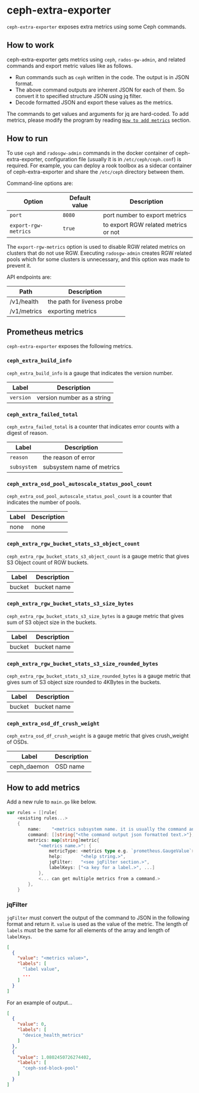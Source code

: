 ceph-extra-exporter
===================

`ceph-extra-exporter` exposes extra metrics using some Ceph commands.

## How to work

ceph-extra-exporter gets metrics using `ceph`, `rados-gw-admin`, and related commands and export metric values like as follows.

- Run commands such as `ceph` written in the code. The output is in JSON format.
- The above command outputs are inherent JSON for each of them. So convert it to specified structure JSON using jq filter.
- Decode formatted JSON and export these values as the metrics.

The commands to get values and arguments for jq are hard-coded. To add metrics, please modify the program by reading [`How to add metrics`](#how-to-add-metrics) section.

## How to run

To use `ceph` and `radosgw-admin` commands in the docker container of ceph-extra-exporter, configuration file (usually it is in `/etc/ceph/ceph.conf`) is required. For example, you can deploy a rook toolbox as a sidecar container of ceph-extra-exporter and share the `/etc/ceph` directory between them.

Command-line options are:

| Option               | Default value | Description                          |
| -------------------- | ------------- | ------------------------------------ |
| `port`               | `8080`        | port number to export metrics        |
| `export-rgw-metrics` | `true`        | to export RGW related metrics or not |

The `export-rgw-metrics` option is used to disable RGW related metrics on clusters that do not use RGW. Executing `radosgw-admin` creates RGW related pools which for some clusters is unnecessary, and this option was made to prevent it.

API endpoints are:

| Path        | Description                 |
| ----------- | --------------------------- |
| /v1/health  | the path for liveness probe |
| /v1/metrics | exporting metrics           |

## Prometheus metrics

`ceph-extra-exporter` exposes the following metrics.

### `ceph_extra_build_info`

`ceph_extra_build_info` is a gauge that indicates the version number.

| Label     | Description                |
| --------- | -------------------------- |
| `version` | version number as a string |

### `ceph_extra_failed_total`

`ceph_extra_failed_total` is a counter that indicates error counts with a digest of reason.

| Label       | Description               |
| ----------- | ------------------------- |
| `reason`    | the reason of error       |
| `subsystem` | subsystem name of metrics |

### `ceph_extra_osd_pool_autoscale_status_pool_count`

`ceph_extra_osd_pool_autoscale_status_pool_count` is a counter that indicates the number of pools.

| Label | Description |
| ----- | ----------- |
| none  | none        |

### `ceph_extra_rgw_bucket_stats_s3_object_count`

`ceph_extra_rgw_bucket_stats_s3_object_count` is a gauge metric that gives S3 Object count of RGW buckets.

| Label  | Description |
| ------ | ----------- |
| bucket | bucket name |

### `ceph_extra_rgw_bucket_stats_s3_size_bytes`

`ceph_extra_rgw_bucket_stats_s3_size_bytes` is a gauge metric that gives sum of S3 object size in the buckets.

| Label  | Description |
| ------ | ----------- |
| bucket | bucket name |

### `ceph_extra_rgw_bucket_stats_s3_size_rounded_bytes`

`ceph_extra_rgw_bucket_stats_s3_size_rounded_bytes` is a gauge metric that gives sum of S3 object size rounded to 4KBytes in the buckets.

| Label  | Description |
| ------ | ----------- |
| bucket | bucket name |

### `ceph_extra_osd_df_crush_weight`

`ceph_extra_osd_df_crush_weight` is a gauge metric that gives crush_weight of OSDs.

| Label       | Description |
| ----------- | ----------- |
| ceph_daemon | OSD name    |

## How to add metrics

Add a new rule to `main.go` like below.

```go
var rules = []rule{
    <existing rules...>
    {
        name:    "<metrics subsystem name. it is usually the command and options joined by `-`.>",
        command: []string{"<the command output json formatted text.>"},
        metrics: map[string]metric{
            "<metrics name.>": {
                metricType: <metrics type e.g. `prometheus.GaugeValue`>,
                help:       "<help string.>",
                jqFilter:   "<see jqFilter section.>",
                labelKeys: ["<a key for a label.>", ...]
            },
            <... can get multiple metrics from a command.>
        },
    }
```

### jqFilter

`jqFilter` must convert the output of the command to JSON in the following format and return it.
`value` is used as the value of the metric. The length of `labels` must be the same for all elements of the array and length of `labelKeys`.

```json
[
  {
    "value": "<metrics value>",
    "labels": [
      "label value",
      ...
    ]
  }
]
```

For an example of output...

```json
[
  {
    "value": 0,
    "labels": [
      "device_health_metrics"
    ]
  },
  {
    "value": 1.0802450726274402,
    "labels": [
      "ceph-ssd-block-pool"
    ]
  }
]
```
